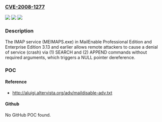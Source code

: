 ### [CVE-2008-1277](https://cve.mitre.org/cgi-bin/cvename.cgi?name=CVE-2008-1277)
![](https://img.shields.io/static/v1?label=Product&message=n%2Fa&color=blue)
![](https://img.shields.io/static/v1?label=Version&message=n%2Fa&color=blue)
![](https://img.shields.io/static/v1?label=Vulnerability&message=n%2Fa&color=brighgreen)

### Description

The IMAP service (MEIMAPS.exe) in MailEnable Professional Edition and Enterprise Edition 3.13 and earlier allows remote attackers to cause a denial of service (crash) via (1) SEARCH and (2) APPEND commands without required arguments, which triggers a NULL pointer dereference.

### POC

#### Reference
- http://aluigi.altervista.org/adv/maildisable-adv.txt

#### Github
No GitHub POC found.

